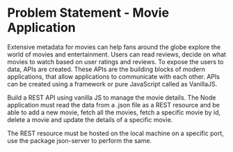 # Problem Statement - Movie Application
Extensive metadata for movies can help fans around the globe explore the world of movies and entertainment. Users can read reviews, decide on what movies to watch based on user ratings and reviews. To expose the users to data, APIs are created. These APIs are the building blocks of modern applications, that allow applications to communicate with each other. APIs can be created using a framework or pure JavaScript called as VanillaJS.​ ​

Build a REST API using vanilla JS to manage the movie details. The Node application must read the data from a .json file as a REST resource and be able to add a new movie, fetch all the movies, fetch a specific movie by id, delete a movie and update the details of a specific movie.​

The REST resource must be hosted on the ​local machine on a specific port,​ use the package json-server ​to perform the same.

